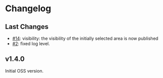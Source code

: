 # Changelog

## Last Changes

- [#14](https://github.com/LaxarJS/ax-accordion-widget/issues/14): visibility: the visibility of the initially selected area is now published
- [#2](https://github.com/LaxarJS/ax-accordion-widget/issues/2): fixed log level.


## v1.4.0

Initial OSS version.
